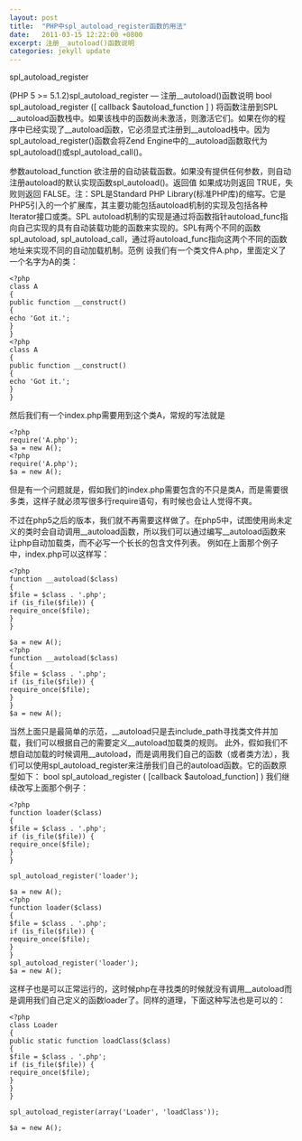 ```yaml
---
layout: post
title:  "PHP中spl_autoload_register函数的用法"
date:   2011-03-15 12:22:00 +0800
excerpt: 注册__autoload()函数说明
categories: jekyll update
---   
```

<!--markdown-->spl_autoload_register
(PHP 5 >= 5.1.2)spl_autoload_register — 注册__autoload()函数说明
bool spl_autoload_register ([ callback $autoload_function ] )
将函数注册到SPL __autoload函数栈中。如果该栈中的函数尚未激活，则激活它们。如果在你的程序中已经实现了__autoload函数，它必须显式注册到__autoload栈中。因为spl_autoload_register()函数会将Zend Engine中的__autoload函数取代为spl_autoload()或spl_autoload_call()。


<!--more-->


参数autoload_function 
欲注册的自动装载函数。如果没有提供任何参数，则自动注册autoload的默认实现函数spl_autoload()。返回值
如果成功则返回 TRUE，失败则返回 FALSE。注：SPL是Standard PHP Library(标准PHP库)的缩写。它是PHP5引入的一个扩展库，其主要功能包括autoload机制的实现及包括各种Iterator接口或类。SPL autoload机制的实现是通过将函数指针autoload_func指向自己实现的具有自动装载功能的函数来实现的。SPL有两个不同的函数spl_autoload, spl_autoload_call，通过将autoload_func指向这两个不同的函数地址来实现不同的自动加载机制。范例
设我们有一个类文件A.php，里面定义了一个名字为A的类：

    <?php   
    class A   
    {   
    public function __construct()   
    {   
    echo 'Got it.';   
    }   
    }
    <?php
    class A
    {
    public function __construct()
    {
    echo 'Got it.';
    }
    }

然后我们有一个index.php需要用到这个类A，常规的写法就是


    <?php   
    require('A.php');   
    $a = new A();
    <?php
    require('A.php');
    $a = new A();

但是有一个问题就是，假如我们的index.php需要包含的不只是类A，而是需要很多类，这样子就必须写很多行require语句，有时候也会让人觉得不爽。

不过在php5之后的版本，我们就不再需要这样做了。在php5中，试图使用尚未定义的类时会自动调用__autoload函数，所以我们可以通过编写__autoload函数来让php自动加载类，而不必写一个长长的包含文件列表。
例如在上面那个例子中，index.php可以这样写：


    <?php   
    function __autoload($class)   
    {   
    $file = $class . '.php';   
    if (is_file($file)) {   
    require_once($file);   
    }   
    }   
    
    $a = new A();
    <?php
    function __autoload($class)
    {
    $file = $class . '.php';
    if (is_file($file)) {
    require_once($file);
    }
    }
    $a = new A();

当然上面只是最简单的示范，__autoload只是去include_path寻找类文件并加载，我们可以根据自己的需要定义__autoload加载类的规则。
此外，假如我们不想自动加载的时候调用__autoload，而是调用我们自己的函数（或者类方法），我们可以使用spl_autoload_register来注册我们自己的autoload函数。它的函数原型如下：
bool spl_autoload_register ( [callback $autoload_function] )
我们继续改写上面那个例子：

    <?php   
    function loader($class)   
    {   
    $file = $class . '.php';   
    if (is_file($file)) {   
    require_once($file);   
    }   
    }   
    
    spl_autoload_register('loader');   
    
    $a = new A();
    <?php
    function loader($class)
    {
    $file = $class . '.php';
    if (is_file($file)) {
    require_once($file);
    }
    }
    spl_autoload_register('loader');
    $a = new A();

这样子也是可以正常运行的，这时候php在寻找类的时候就没有调用__autoload而是调用我们自己定义的函数loader了。同样的道理，下面这种写法也是可以的：

    <?php   
    class Loader   
    {   
    public static function loadClass($class)   
    {   
    $file = $class . '.php';   
    if (is_file($file)) {   
    require_once($file);   
    }   
    }   
    }   
    
    spl_autoload_register(array('Loader', 'loadClass'));   
    
    $a = new A();
